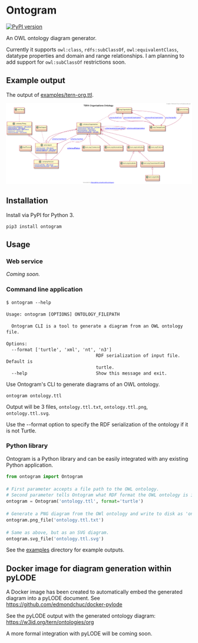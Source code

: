 # Ontogram

[![PyPI version](https://badge.fury.io/py/ontogram.svg)](https://badge.fury.io/py/ontogram)

An OWL ontology diagram generator.

Currently it supports `owl:class`, `rdfs:subClassOf`, `owl:equivalentClass`, datatype properties and domain and range relationships. I am planning to add support for `owl:subClassOf` restrictions soon. 


## Example output

The output of [examples/tern-org.ttl](examples/tern-org.ttl).

![generated ontology diagram](examples/tern-org.ttl.txt.png)


## Installation

Install via PyPI for Python 3.

```
pip3 install ontogram
```


## Usage

### Web service

*Coming soon.*


### Command line application

```
$ ontogram --help

Usage: ontogram [OPTIONS] ONTOLOGY_FILEPATH

  Ontogram CLI is a tool to generate a diagram from an OWL ontology file.

Options:
  --format ['turtle', 'xml', 'nt', 'n3']
                                  RDF serialization of input file. Default is
                                  turtle.
  --help                          Show this message and exit.
```

Use Ontogram's CLI to generate diagrams of an OWL ontology.
```
ontogram ontology.ttl
```

Output will be 3 files, `ontology.ttl.txt`, `ontology.ttl.png`, `ontology.ttl.svg`.

Use the --format option to specify the RDF serialization of the ontology if it is not Turtle.


### Python library

Ontogram is a Python library and can be easily integrated with any existing Python application.

```python
from ontogram import Ontogram

# First parameter accepts a file path to the OWL ontology. 
# Second parameter tells Ontogram what RDF format the OWL ontology is in.
ontogram = Ontogram('ontology.ttl', format='turtle')

# Generate a PNG diagram from the OWl ontology and write to disk as 'ontology.ttl.txt'.
ontogram.png_file('ontology.ttl.txt')

# Same as above, but as an SVG diagram. 
ontogram.svg_file('ontology.ttl.svg')
```

See the [examples](examples) directory for example outputs.


## Docker image for diagram generation within pyLODE

A Docker image has been created to automatically embed the generated diagram into a pyLODE document. See https://github.com/edmondchuc/docker-pylode

See the pyLODE output with the generated ontology diagram: https://w3id.org/tern/ontologies/org

A more formal integration with pyLODE will be coming soon.